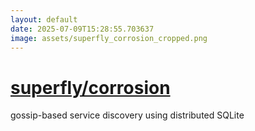 ```yaml
---
layout: default
date: 2025-07-09T15:28:55.703637
image: assets/superfly_corrosion_cropped.png
---
```


# [superfly/corrosion](https://github.com/superfly/corrosion)

gossip-based service discovery using distributed SQLite
